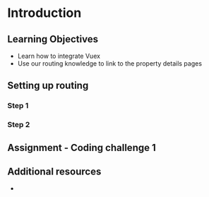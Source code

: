 # Introduction

## Learning Objectives

- Learn how to integrate Vuex
- Use our routing knowledge to link to the property details pages

## Setting up routing

### Step 1

### Step 2

## Assignment - Coding challenge 1

## Additional resources

- []()
